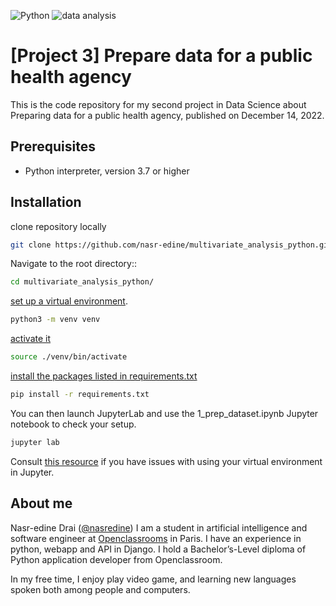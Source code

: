 ![Python](https://badgen.net/pypi/python/black) ![data analysis](https://badgen.net/badge/subject/data_analysis/blue)

# [Project 3] Prepare data for a public health agency

This is the code repository for my second project in Data Science about Preparing data for a public health agency, published on December 14, 2022.

## Prerequisites

- Python interpreter, version 3.7 or higher

## Installation

clone repository locally

```bash
git clone https://github.com/nasr-edine/multivariate_analysis_python.git
```

Navigate to the root directory::

```bash
cd multivariate_analysis_python/
```

[set up a virtual environment](https://packaging.python.org/guides/installing-using-pip-and-virtual-environments/#creating-a-virtual-environment).

```bash
python3 -m venv venv
```

[activate it](https://packaging.python.org/guides/installing-using-pip-and-virtual-environments/#activating-a-virtual-environment)

```bash
source ./venv/bin/activate
```

[install the packages listed in requirements.txt](https://packaging.python.org/guides/installing-using-pip-and-virtual-environments/#using-requirements-files)

```bash
pip install -r requirements.txt
```

You can then launch JupyterLab and use the 1_prep_dataset.ipynb Jupyter notebook to check your setup.

```bash
jupyter lab
```

Consult [this resource](https://www.zainrizvi.io/blog/jupyter-notebooks-best-practices-use-virtual-environments/) if you have issues with using your virtual environment in Jupyter.

## About me

Nasr-edine Drai ([@nasredine](https://github.com/nasr-edine)) I am a student in artificial intelligence and software engineer at [Openclassrooms](https://openclassrooms.com/fr/) in Paris. I have an experience in python, webapp and API in Django. I hold a Bachelor’s-Level diploma of Python application developer from Openclassroom.

In my free time, I enjoy play video game, and learning new languages spoken both among people and computers.
